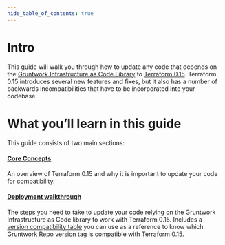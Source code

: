 ```yaml
---
hide_table_of_contents: true
---
```


# Intro

This guide will walk you through how to update any code that depends on the
[Gruntwork Infrastructure as Code
Library](https://gruntwork.io/infrastructure-as-code-library/) to [Terraform
0.15](https://www.terraform.io/upgrade-guides/0-15.html). Terraform 0.15
introduces several new features and fixes, but it also has a number of backwards
incompatibilities that have to be incorporated into your codebase.

# What you’ll learn in this guide

This guide consists of two main sections:

<div className="dlist">

#### [Core Concepts](1-core-concepts.md)

An overview of Terraform 0.15 and why it is important to update your code for compatibility.

#### [Deployment walkthrough](2-deployment-walkthrough/0-step-1-update-your-code-to-be-compatible-with-terraform-0-14.md)

The steps you need to take to update your code relying on the Gruntwork
Infrastructure as Code library to work with Terraform 0.15. Includes a [version
compatibility
table](2-deployment-walkthrough/2-step-3-update-references-to-the-gruntwork-infrastructure-as-code-library.md#version-compatibility-table)
you can use as a reference to know which Gruntwork Repo version tag is
compatible with Terraform 0.15.

</div>


<!-- ##DOCS-SOURCER-START
{"sourcePlugin":"Local File Copier","hash":"ac82c7854be36222cdb52bfaedafa587"}
##DOCS-SOURCER-END -->
